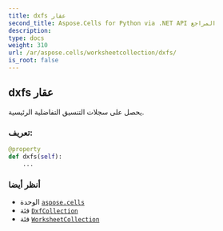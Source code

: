 ```yaml
---
title: dxfs عقار
second_title: Aspose.Cells for Python via .NET API المراجع
description:
type: docs
weight: 310
url: /ar/aspose.cells/worksheetcollection/dxfs/
is_root: false
---
```

##  dxfs عقار

يحصل على سجلات التنسيق التفاضلية الرئيسية.
###  تعريف:
```python
@property
def dxfs(self):
    ...
```

###  أنظر أيضا
* الوحدة [`aspose.cells`](../../)
* فئة [`DxfCollection`](/cells/python-net/ar/aspose.cells/dxfcollection)
* فئة [`WorksheetCollection`](/cells/python-net/ar/aspose.cells/worksheetcollection)

